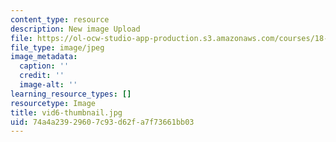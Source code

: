 ```yaml
---
content_type: resource
description: New image Upload
file: https://ol-ocw-studio-app-production.s3.amazonaws.com/courses/18-s997-introduction-to-matlab-programming-fall-2011/74a4a23929607c93d62fa7f73661bb03_vid6-thumbnail.jpg
file_type: image/jpeg
image_metadata:
  caption: ''
  credit: ''
  image-alt: ''
learning_resource_types: []
resourcetype: Image
title: vid6-thumbnail.jpg
uid: 74a4a239-2960-7c93-d62f-a7f73661bb03
---
```

